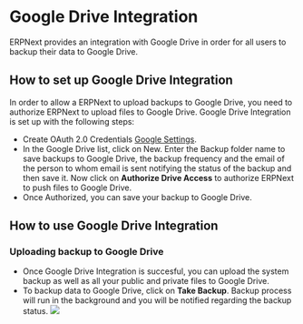 <!-- add-breadcrumbs -->
# Google Drive Integration

ERPNext provides an integration with Google Drive in order for all users to backup their data to Google Drive.


## How to set up Google Drive Integration

In order to allow a ERPNext to upload backups to Google Drive, you need to authorize ERPNext to upload files to Google Drive. Google Drive Integration is set up with the following steps:

- Create OAuth 2.0 Credentials [Google Settings](/docs/user/manual/en/erpnext_integration/google_settings).
- In the Google Drive list, click on New. Enter the Backup folder name to save backups to Google Drive, the backup frequency and the email of the person to whom email is sent notifying the status of the backup and then save it. Now click on **Authorize Drive Access** to authorize ERPNext to push files to Google Drive.
- Once Authorized, you can save your backup to Google Drive.

## How to use Google Drive Integration

### Uploading backup to Google Drive
- Once Google Drive Integration is succesful, you can upload the system backup as well as all your public and private files to Google Drive.
- To backup data to Google Drive, click on **Take Backup**. Backup process will run in the background and you will be notified regarding the backup status.
  <img class="screenshot" src="/docs/assets/img/erpnext_integrations/google_drive.gif">
